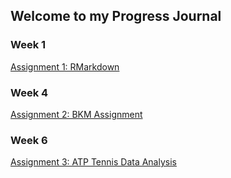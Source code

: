 ## Welcome to my Progress Journal

### Week 1
  [Assignment 1: RMarkdown](Tunahan_Kilic_Rmarkdown_hw.html)

### Week 4
  [Assignment 2: BKM Assignment](BKM_Assignment.html)

### Week 6
  [Assignment 3: ATP Tennis Data Analysis](ATP_Tennis_Data_Analysis.html)

